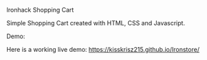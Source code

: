 Ironhack Shopping Cart

Simple Shopping Cart created with HTML, CSS and Javascript.

Demo:

Here is a working live demo: https://kisskrisz215.github.io/Ironstore/